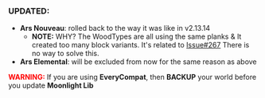 ### UPDATED:
- **Ars Nouveau**: rolled back to the way it was like in v2.13.14
  - **NOTE:** WHY? The WoodTypes are all using the same planks & It created too many block variants. It's related to [Issue#267](https://github.com/MehVahdJukaar/Moonlight/issues/267)
  There is no way to solve this.  
- **Ars Elemental**: will be excluded from now for the same reason as above

<span style='color: red;'>**WARNING:**</span> If you are using **EveryCompat**, then **BACKUP** your world before you update **Moonlight Lib**
